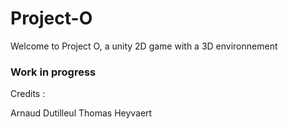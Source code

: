 # Project-O
Welcome to Project O, a unity 2D game with a 3D environnement


### Work in progress ###


Credits :

Arnaud Dutilleul
Thomas Heyvaert
